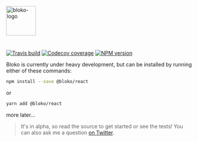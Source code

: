 <a href="https://bloko.dev">
  <img
    height="80"
    alt="bloko-logo"
    src="https://user-images.githubusercontent.com/7120471/80561131-d98be300-89b9-11ea-9956-679a406a387e.png"
  />
</a>

#

[![Travis build][travis-image]][travis-url]
[![Codecov coverage][codecov-image]][codecov-url]
[![NPM version][npm-image]][npm-url]

[codecov-url]: https://codecov.io/gh/bloko/bloko-react
[codecov-image]: https://codecov.io/gh/bloko/bloko-react/branch/master/graphs/badge.svg
[travis-image]: https://img.shields.io/travis/com/bloko/bloko-react.svg?branch=master
[travis-url]: https://img.shields.io/travis/com/bloko/bloko-react
[npm-url]: https://npmjs.com/package/@bloko/react
[npm-image]: https://img.shields.io/npm/v/@bloko/react.svg

Bloko is currently under heavy development, but can be installed by running either of these commands:

```sh
npm install --save @bloko/react
```

or

```sh
yarn add @bloko/react
```

more later...

> It's in alpha, so read the source to get started or see the tests! You can also ask me a question [on Twitter](https://twitter.com/matiosfm).
